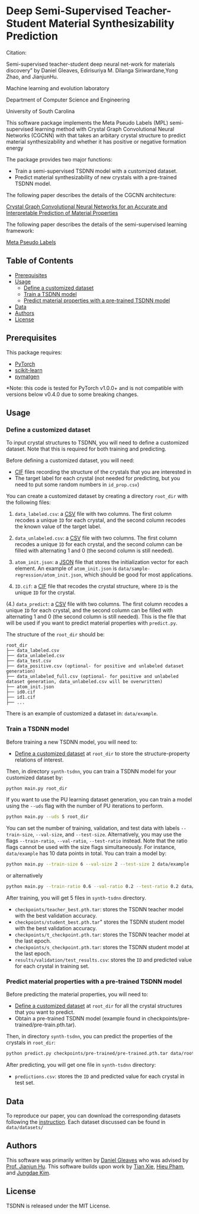 # Deep Semi-Supervised Teacher-Student Material Synthesizability Prediction

Citation: 

Semi-supervised teacher-student deep neural net-work for materials discovery” by Daniel Gleaves, Edirisuriya M. Dilanga Siriwardane,Yong Zhao, and JianjunHu.

Machine learning and evolution laboratory

Department of Computer Science and Engineering

University of South Carolina


This software package implements the Meta Pseudo Labels (MPL) semi-supervised learning method with Crystal Graph Convolutional Neural Networks (CGCNN) with that takes an arbitary crystal structure to predict material synthesizability and whether it has positive or negative formation energy

The package provides two major functions:

- Train a semi-supervised TSDNN model with a customized dataset.
- Predict material synthesizability of new crystals with a pre-trained TSDNN model.

The following paper describes the details of the CGCNN architecture:

[Crystal Graph Convolutional Neural Networks for an Accurate and Interpretable Prediction of Material Properties](https://link.aps.org/doi/10.1103/PhysRevLett.120.145301)

The following paper describes the details of the semi-supervised learning framework:

[Meta Pseudo Labels](https://arxiv.org/abs/2003.10580)

## Table of Contents

- [Prerequisites](#prerequisites)
- [Usage](#usage)
  - [Define a customized dataset](#define-a-customized-dataset)
  - [Train a TSDNN model](#train-a-TSDNN-model)
  - [Predict material properties with a pre-trained TSDNN model](#predict-material-properties-with-a-pre-trained-TSDNN-model)
- [Data](#data)
- [Authors](#authors)
- [License](#license)


##  Prerequisites

This package requires:

- [PyTorch](http://pytorch.org)
- [scikit-learn](http://scikit-learn.org/stable/)
- [pymatgen](http://pymatgen.org)

*Note: this code is tested for PyTorch v1.0.0+ and is not compatible with versions below v0.4.0 due to some breaking changes.

## Usage

### Define a customized dataset 

To input crystal structures to TSDNN, you will need to define a customized dataset. Note that this is required for both training and predicting. 

Before defining a customized dataset, you will need:

- [CIF](https://en.wikipedia.org/wiki/Crystallographic_Information_File) files recording the structure of the crystals that you are interested in
- The target label for each crystal (not needed for predicting, but you need to put some random numbers in `id_prop.csv`)

You can create a customized dataset by creating a directory `root_dir` with the following files: 

1. `data_labeled.csv`: a [CSV](https://en.wikipedia.org/wiki/Comma-separated_values) file with two columns. The first column recodes a unique `ID` for each crystal, and the second column recodes the known value of the target label. 

1. `data_unlabeled.csv`: a [CSV](https://en.wikipedia.org/wiki/Comma-separated_values) file with two columns. The first column recodes a unique `ID` for each crystal, and the second column can be filled with alternating 1 and 0 (the second column is still needed).

2. `atom_init.json`: a [JSON](https://en.wikipedia.org/wiki/JSON) file that stores the initialization vector for each element. An example of `atom_init.json` is `data/sample-regression/atom_init.json`, which should be good for most applications.

3. `ID.cif`: a [CIF](https://en.wikipedia.org/wiki/Crystallographic_Information_File) file that recodes the crystal structure, where `ID` is the unique `ID` for the crystal.

(4.) `data_predict`: a [CSV](https://en.wikipedia.org/wiki/Comma-separated_values) file with two columns. The first column recodes a unique `ID` for each crystal, and the second column can be filled with alternating 1 and 0 (the second column is still needed). 
This is the file that will be used if you want to predict material properties with `predict.py`. 

The structure of the `root_dir` should be:

```
root_dir
├── data_labeled.csv
├── data_unlabeled.csv
├── data_test.csv
├── data_positive.csv (optional- for positive and unlabeled dataset generation)
├── data_unlabeled_full.csv (optional- for positive and unlabeled dataset generation, data_unlabeled.csv will be overwritten)
├── atom_init.json
├── id0.cif
├── id1.cif
├── ...
```

There is an example of customized a dataset in: `data/example`.

### Train a TSDNN model

Before training a new TSDNN model, you will need to:

- [Define a customized dataset](#define-a-customized-dataset) at `root_dir` to store the structure-property relations of interest.

Then, in directory `synth-tsdnn`, you can train a TSDNN model for your customized dataset by:

```bash
python main.py root_dir
```

If you want to use the PU learning dataset generation, you can train a model using the `--uds` flag with the number of PU iterations to perform.

```bash
python main.py --uds 5 root_dir
``` 


You can set the number of training, validation, and test data with labels `--train-size`, `--val-size`, and `--test-size`. Alternatively, you may use the flags `--train-ratio`, `--val-ratio`, `--test-ratio` instead. Note that the ratio flags cannot be used with the size flags simultaneously. For instance, `data/example` has 10 data points in total. You can train a model by:

```bash
python main.py --train-size 6 --val-size 2 --test-size 2 data/example
```
or alternatively
```bash
python main.py --train-ratio 0.6 --val-ratio 0.2 --test-ratio 0.2 data/example
```

After training, you will get 5 files in `synth-tsdnn` directory.

- `checkpoints/teacher_best.pth.tar`: stores the TSDNN teacher model with the best validation accuracy.
- `checkpoints/student_best.pth.tar`" stores the TSDNN student model with the best validation accuracy.
- `checkpoints/t_checkpoint.pth.tar`: stores the TSDNN teacher model at the last epoch.
- `checkpoints/s_checkpoint.pth.tar`: stores the TSDNN student model at the last epoch.
- `results/validation/test_results.csv`: stores the `ID` and predicted value for each crystal in training set.

### Predict material properties with a pre-trained TSDNN model

Before predicting the material properties, you will need to:

- [Define a customized dataset](#define-a-customized-dataset) at `root_dir` for all the crystal structures that you want to predict.
- Obtain a pre-trained TSDNN model (example found in checkpoints/pre-trained/pre-train.pth.tar).

Then, in directory `synth-tsdnn`, you can predict the properties of the crystals in `root_dir`:

```bash
python predict.py checkpoints/pre-trained/pre-trained.pth.tar data/root_dir
```

After predicting, you will get one file in `synth-tsdnn` directory:

- `predictions.csv`: stores the `ID` and predicted value for each crystal in test set.

## Data

To reproduce our paper, you can download the corresponding datasets following the [instruction](data/material-data). Each dataset discussed can be found in `data/datasets/`

## Authors

This software was primarily written by [Daniel Gleaves](http://mleg.cse.sc.edu/people.html) who was advised by [Prof. Jianjun Hu](https://cse.sc.edu/~jianjunh/index.html). This software builds upon work by [Tian Xie](https://github.com/txie-93), [Hieu Pham](https://github.com/google-research/google-research/tree/master/meta_pseudo_labels), and [Jungdae Kim](https://github.com/kekmodel).

## License

TSDNN is released under the MIT License.



